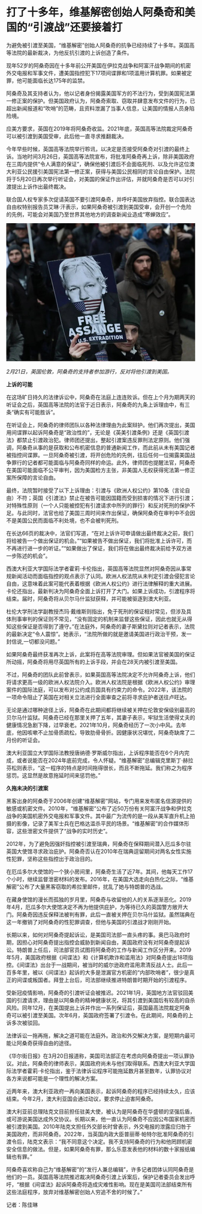 # 打了十多年，维基解密创始人阿桑奇和美国的“引渡战”还要接着打

为避免被引渡至美国，“维基解密”创始人阿桑奇的抗争已经持续了十多年。英国高等法院的最新裁决，为他反抗引渡的上诉创造了条件。

现年52岁的阿桑奇因在十多年前公开美国在伊拉克战争和阿富汗战争期间的机密外交电报和军事文件，遭美国指控犯下17项间谍罪和1项滥用计算机罪。如果被定罪，他可能面临长达175年的监禁。

阿桑奇及其支持者认为，他以记者身份揭露美国军方的不法行为，受到美国宪法第一修正案的保护。但美国政府认为，阿桑奇索取、窃取并肆意发布文件的行为，已超出新闻报道和“吹哨”的范畴，且资料泄漏了当事人信息，让美国的情报人员身陷险境。

应美方要求，英国在2019年将阿桑奇收监。2021年底，英国高等法院裁定阿桑奇可以被引渡到美国受审，此后他一直寻求推翻裁决。

今年早些时候，英国高等法院举行聆讯，以决定是否接受阿桑奇对引渡的最终上诉。当地时间3月26日，英国高等法院宣布，将批准阿桑奇再上诉，除非美国政府在三周内提供“令人满意的保证”，确保他被引渡后不会面临死刑、以及允许这位澳大利亚公民援引美国宪法第一修正案，获得与美国公民相同的言论自由保护。法院将于5月20日再次举行听证会，对美国的保证作出评估，并就阿桑奇是否可以对引渡提出上诉作出最终裁决。

联合国人权专家多次促请英国不要引渡阿桑奇，并呼吁美国放弃指控。联合国表达自由权特别报告员艾琳·汗表示，如果阿桑奇被引渡到美国受审，会开创一个危险的先例，可能会对美国乃至世界其他地方的调查新闻业造成“寒蝉效应”。

![b0304a67e6acf7905c550b9d3f7de540.jpg](https://raw.githubusercontent.com/qqhsx/qqnews_image/main/2024/03/30/打了十多年，维基解密创始人阿桑奇和美国的“引渡战”还要接着打/b0304a67e6acf7905c550b9d3f7de540.jpg)

_2月21日，英国伦敦，阿桑奇的支持者参加游行，反对将他引渡到美国。_

**上诉的可能**

在这场旷日持久的法律诉讼中，阿桑奇在法庭上连连败诉。但在上个月为期两天的听证会之后，英国高等法院的法官于近日表示，阿桑奇的九条上诉理由中，有三条“确实有可能胜诉”。

在听证会上，阿桑奇的律师团队以各种法律理由为此案辩护。他们再次提出，美国用间谍罪以起诉阿桑奇是“政治性的”，无论是《英美引渡条例》还是《英国引渡法》都禁止引渡政治犯。律师团还提出，整起引渡案违反罪刑法定原则。他们强调，阿桑奇从事的是获取和公布机密信息的普通新闻工作，而此前从未有美国记者被指控间谍罪。一旦阿桑奇被引渡，将开创危险的先例，往后任何一位揭露美国战争罪行的记者都可能面临与阿桑奇同样的命运。此外，律师团也提醒法官，阿桑奇在美国可能面临不公平审判，因为美国检方主张，非美国人无权获得宪法第一修正案所保障的言论自由。

最终，法院暂时接受了以下上诉理由：引渡与《欧洲人权公约》第10条（言论自由）不符；英国《引渡法》禁止在被告可能因国籍而受到损害的情况下进行引渡；对特殊性原则（一个人只能被控犯有引渡请求中所列的罪行）和反对死刑的保护不足。与此同时，法官也给了美国三周时间来作出保证，确保阿桑奇在审判中不会因不是美国公民而面临不利处境，也不会被判死刑。

在长达66页的裁决中，法官们写道，“在对上诉许可申请做出最终裁决之前，我们将给被告一个做出保证的机会。”“如果被告不做出保证，我们将批准上诉许可，而不再进行进一步的听证。”“如果做出了保证，我们将在做出最终裁决前给予双方进一步陈述的机会”。

西澳大利亚大学国际法学者霍莉·卡伦指出，英国高等法院显然对阿桑奇因从事常规新闻活动而面临指控的观点表示了认同。欧洲人权法院从未判定引渡会侵犯言论自由，这意味着此案可能代表着根据《欧洲人权公约》进行法律解释的重大进展。卡伦还指出，最新判决为阿桑奇全面上诉打开了大门。如果上诉成功，引渡程序将结束。届时，阿桑奇将从贝尔马什监狱获释，并可能被驱逐到澳大利亚。

杜伦大学刑法学副教授杰玛·戴维斯则指出，免于死刑的保证相对常见，但涉及具体刑事审判的保证则不常见，“没有固定的机制来监督这些保证，因此也就无从得知这些保证是否得到了遵守。”在法庭外，阿桑奇的妻子斯黛拉则对记者表示，法院的最新决定“令人震惊”。她表示，“法院所做的就是邀请美国进行政治干预，发一封信说,一切都没问题。”

如果阿桑奇最终获准再次上诉，此案将在高等法院审理。但如果法官被美国的保证所动摇，阿桑奇将用尽英国所有的上诉手段，并会在28天内被引渡至美国。

不过，阿桑奇的团队此前曾表示，如果英国高等法院决定不允许阿桑奇上诉，他们将请求更高一级的欧洲人权法院介入。欧洲人权法院是根据《欧洲人权公约》审理案件的国际法庭，可以发布对公约成员国具有约束力的命令。2022年，该法院的一项命令阻止了英国在对相关立法进行全面审查之前将寻求庇护者送往卢旺达。

无论是通过哪种途径上诉，阿桑奇在此期间都将继续被关押在伦敦安保级别最高的贝尔马什监狱。阿桑奇已经在那里关押了五年，其妻子表示，牢狱生活使得丈夫的健康情况急剧下降，过早衰老。2021年10月，阿桑奇经历了一次小中风。去年底，他因咳嗽不止加骨质疏松，导致肋骨骨折。因健康状况堪忧，阿桑奇缺席了二月份的听证会。

澳大利亚国立大学国际法教授唐纳德·罗斯威尔指出，上诉程序能否在6个月内完成，或者说能否在2024年底前完成，令人怀疑。“维基解密”总编辑克里斯丁·赫拉芬松则表示，“这一程序的特点是时间拖得很长，而且不断拖延。我们称之为程序惩罚。这显然是故意拖延时间来惩罚他。”

**久拖未决的引渡案**

黑客出身的阿桑奇于2006年创建“维基解密”网站，专门用来发布匿名信源提供的敏感或机密文件。2010年，“维基解密”公布了近50万份有关阿富汗战争和伊拉克战争的美国机密外交电报和军事文件。其中最广为流传的是一段从美军直升机上拍摄的影像，记录了美军士兵在巴格达滥杀平民的场景。“维基解密”的合作媒体形容，这些泄密文件提供了“战争的实时历史”。

2012年，为了避免因强奸指控被引渡至瑞典，阿桑奇在保释期间潜入厄瓜多尔驻英国大使馆寻求政治庇护。阿桑奇否认在2010年在瑞典逗留期间对两名女性实施性犯罪，坚称这些指控出于政治目的。

在厄瓜多尔大使馆的一个狭小房间里，阿桑奇生活了近7年。其间，他每天工作17个小时，继续监督泄密材料的发布。2016年，在美国大选走向白热化之际，“维基解密”公布了大量黑客窃取的希拉里邮件，扰乱了她与特朗普的选战。

在藏身使馆的漫长而孤独的岁月里，阿桑奇与收留他的人的关系逐渐恶化。2019年4月，厄瓜多尔大使馆决定不再为他提供庇护，为等待已久的英国警方敞开大门。阿桑奇因违反保释法被判有罪，此后一直被关押在贝尔马什监狱。虽然瑞典在这一年撤销了对阿桑奇的性犯罪调查，但他与美国的引渡战才刚刚开始。

长期以来，如何对阿桑奇提起诉讼，是美国司法部一直头疼的事。奥巴马政府时期，因担心对阿桑奇提出指控会威胁到新闻自由，美国政府没有对阿桑奇提起诉讼。特朗普上任后，司法部官员试图将阿桑奇的工作与新闻工作区分开来。2019年5月，美国政府根据《间谍法》和《计算机欺诈和滥用法》对阿桑奇提出18项指控。《间谍法》出台于一战期间，被当时的威尔逊政府滥用肃清反战人士。此后一百多年里，被以《间谍法》起诉的大多是泄漏官方机密的“内部吹哨者”，很少是真正的间谍或叛国者。拜登上台后，司法部继续推进特朗普时期开始的引渡程序。

受新冠疫情影响，阿桑奇的引渡听证会被推迟。2021年1月，英国地方法官驳回美国的引渡请求，理由是以阿桑奇的精神健康状况，将其引渡到美国后有较高的自杀风险。同年12月，在美国提出上诉并作出一系列保证后，英国最高法院裁定阿桑奇可以被引渡至美国。次年6月，英国政府签署了引渡令。在此期间，阿桑奇的上诉多次被驳回。

法律诉讼一拖再拖，解决之道可能在法庭外。政治和外交解决方案，是短期内最可能让阿桑奇获得自由的途径。

《华尔街日报》在3月20日报道称，美国司法部正在考虑向阿桑奇提出一项认罪协议。对此，阿桑奇的律师表示，美国政府尚未与他们取得联系。西澳大利亚大学国际法学者霍莉·卡伦指出，鉴于法律诉讼程序可能拖延数月甚至数年，认罪协议对各方来说都可能是一个理性的解决方案。

近两年来，澳大利亚政府一再向美国表示，起诉阿桑奇的程序已经持续太久，应该结束。今年2月，澳大利亚国会通过动议，要求停止迫害阿桑奇。

澳大利亚前总理陆克文目前担任驻美大使，被认为是阿桑奇在华盛顿的坚强后盾，或可游说美国达成外交协议。长期以来，他一直认为阿桑奇不应因公布国家机密而被引渡到美国。2010年陆克文担任外交部长时曾表示，外交电报的泄露应归咎于美国政府，而非阿桑奇。2022年，当英国内政大臣普丽蒂·帕特尔批准阿桑奇的引渡令后，陆克文表示：“我不同意这个决定。我不支持阿桑奇的行为和他罔顾机密安全信息的做法。但是，如果阿桑奇有罪，那么乐意发表他的材料的数十家报纸编辑也有罪。”

阿桑奇喜欢称自己为“维基解密”的“发行人兼总编辑”，许多记者团体认同阿桑奇是他们的一员。英国高等法院推迟裁决阿桑奇引渡上诉案后，保护记者委员会发出呼吁，“根据《间谍法》起诉阿桑奇将造成灾难性影响。现在是美国司法部结束所有这些法庭程序，放弃对维基解密创始人穷追不舍的时候了。”

记者：陈佳琳

